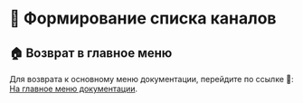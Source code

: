 # 📂 Формирование списка каналов

## 🏠 Возврат в главное меню

Для возврата к основному меню документации, перейдите по ссылке 🔗: [На главное меню документации](doc.md).